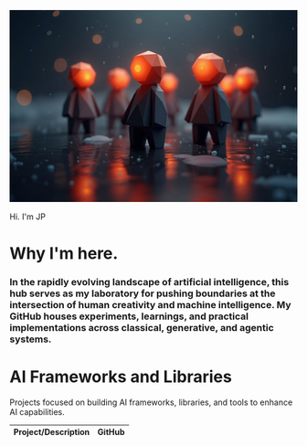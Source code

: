 ![Alt Hi. I'm JP!](https://github.com/corticalstack/corticalstack/blob/main/agents.jpg?raw=true)

Hi. I'm JP

# Why I'm here. 
### In the rapidly evolving landscape of artificial intelligence, this hub serves as my laboratory for pushing boundaries at the intersection of human creativity and machine intelligence. My GitHub houses experiments, learnings, and practical implementations across classical, generative, and agentic systems.

# AI Frameworks and Libraries

Projects focused on building AI frameworks, libraries, and tools to enhance AI capabilities.

| Project/Description | GitHub |
| --- | --- |
